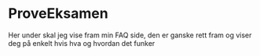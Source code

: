 # ProveEksamen

Her under skal jeg vise fram min FAQ side, den er ganske rett fram og viser deg på enkelt hvis hva og hvordan det funker
